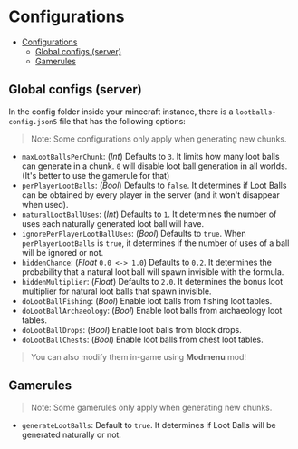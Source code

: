 # Configurations

<!-- TOC -->
* [Configurations](#configurations)
  * [Global configs (server)](#global-configs-server)
  * [Gamerules](#gamerules)
<!-- TOC -->

## Global configs (server)
In the config folder inside your minecraft instance, there is a `lootballs-config.json5` file that has the following options:

> Note: Some configurations only apply when generating new chunks.
- `maxLootBallsPerChunk`: (_Int_) Defaults to `3`. It limits how many loot balls can generate in a chunk. `0` will disable loot ball generation in all worlds. (It's better to use the gamerule for that)
- `perPlayerLootBalls`: (_Bool_) Defaults to `false`. It determines if Loot Balls
  can be obtained by every player in the server (and it won't disappear when used).
- `naturalLootBallUses`: (_Int_) Defaults to `1`. It determines the number of uses each naturally generated loot ball will have.
- `ignorePerPlayerLootBallUses`: (_Bool_) Defaults to `true`. When `perPlayerLootBalls` is `true`, it determines if the number of uses of a ball will be ignored or not.
- `hiddenChance`: (_Float_ `0.0 <-> 1.0`) Defaults to `0.2`. It determines the probability that a natural loot ball will spawn invisible with the formula.
- `hiddenMultiplier`: (_Float_) Defaults to `2.0`. It determines the bonus loot multiplier for natural loot balls that spawn invisible.
- `doLootBallFishing`: (_Bool_) Enable loot balls from fishing loot tables.
- `doLootBallArchaeology`: (_Bool_) Enable loot balls from archaeology loot tables.
- `doLootBallDrops`: (_Bool_) Enable loot balls from block drops.
- `doLootBallChests`: (_Bool_) Enable loot balls from chest loot tables.

> You can also modify them in-game using **Modmenu** mod!
## Gamerules
> Note: Some gamerules only apply when generating new chunks.
- ```generateLootBalls```: Default to ```true```. It determines if
  Loot Balls will be generated naturally or not.
